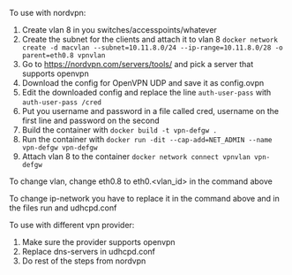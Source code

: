 To use with nordvpn:
1. Create vlan 8 in you switches/accesspoints/whatever
1. Create the subnet for the clients and attach it to vlan 8 `docker network create -d macvlan --subnet=10.11.8.0/24 --ip-range=10.11.8.0/28 -o parent=eth0.8 vpnvlan`
1. Go to https://nordvpn.com/servers/tools/ and pick a server that supports openvpn
1. Download the config for OpenVPN UDP and save it as config.ovpn
1. Edit the downloaded config and replace the line `auth-user-pass` with `auth-user-pass /cred`
1. Put you username and password in a file called cred, username on the first line and password on the second
1. Build the container with `docker build -t vpn-defgw .`
1. Run the container with `docker run -dit --cap-add=NET_ADMIN --name vpn-defgw vpn-defgw`
1. Attach vlan 8 to the container `docker network connect vpnvlan vpn-defgw`

To change vlan, change eth0.8 to eth0.<vlan_id> in the command above

To change ip-network you have to replace it in the command above and in the files run and udhcpd.conf

To use with different vpn provider:
1. Make sure the provider supports openvpn
1. Replace dns-servers in udhcpd.conf
1. Do rest of the steps from nordvpn
